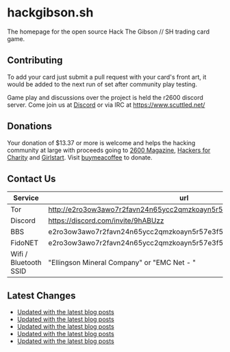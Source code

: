 # hackgibson.sh
The homepage for the open source Hack The Gibson // SH trading card game.


## Contributing

To add your card just submit a pull request with your card's front art, it would be added to the next run of set after community play testing.

Game play and discussions over the project is held the r2600 discord server. Come join us at [Discord](https://discord.com/invite/9hABUzz) or via IRC at https://www.scuttled.net/


## Donations

Your donation of $13.37 or more is welcome and helps the hacking community at large with proceeds going to [2600 Magazine](https://2600.com/), [Hackers for Charity](https://hackersforcharity.org) and [Girlstart](https://girlstart.org).  Visit [buymeacoffee](https://www.buymeacoffee.com/hackgibson.sh) to donate.


## Contact Us

Service | url
-|-
Tor | http://e2ro3ow3awo7r2favn24n65ycc2qmzkoayn5r57e3f56nvjwdcgg32ad.onion
Discord | https://discord.com/invite/9hABUzz
BBS | e2ro3ow3awo7r2favn24n65ycc2qmzkoayn5r57e3f56nvjwdcgg32ad.onion:23
FidoNET | e2ro3ow3awo7r2favn24n65ycc2qmzkoayn5r57e3f56nvjwdcgg32ad.onion:24554
Wifi / Bluetooth SSID | "Ellingson Mineral Company" or "EMC Net - <fidonet address>"

## Latest Changes
<!-- BLOG-POST-LIST:START -->
- [Updated with the latest blog posts](https://github.com/DFW2600/hackgibson.sh/commit/1056154f6435dc4c71db7efa619adc03df16751c)
- [Updated with the latest blog posts](https://github.com/DFW2600/hackgibson.sh/commit/21c7e86395f81d64277df06ed2cab26cca95e9cb)
- [Updated with the latest blog posts](https://github.com/DFW2600/hackgibson.sh/commit/3b1529941142aedee5c041f4eb6dc696bf603a58)
- [Updated with the latest blog posts](https://github.com/DFW2600/hackgibson.sh/commit/6551d9cc40da7032a8713fa31bebe5ecd792fd17)
- [Updated with the latest blog posts](https://github.com/DFW2600/hackgibson.sh/commit/2cfccaa2eb8c7ed28d8e1ef8e7c9e8abba591e90)
<!-- BLOG-POST-LIST:END -->
